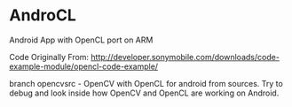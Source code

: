 # AndroCL
Android App with OpenCL port on ARM

Code Originally From:
http://developer.sonymobile.com/downloads/code-example-module/opencl-code-example/

branch opencvsrc - OpenCV with OpenCL for android from sources.
Try to debug and look inside how OpenCV and OpenCL are working on Android.  
